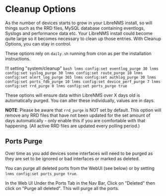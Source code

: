 # Cleanup Options

As the number of devices starts to grow in your LibreNMS install, so
will things such as the RRD files, MySQL database containing
eventlogs, Syslogs and performance data etc. Your LibreNMS install
could become quite large so it becomes necessary to clean up those
entries. With Cleanup Options, you can stay in control.

These options rely on ```daily.sh``` running from cron as per the installation instructions.

!!! setting "system/cleanup"
    ```bash
    lnms config:set eventlog_purge 30
    lnms config:set syslog_purge 30
    lnms config:set route_purge 10
    lnms config:set alert_log_purge 365
    lnms config:set authlog_purge 30
    lnms config:set ports_fdb_purge 10
    lnms config:set device_perf_purge 7
    lnms config:set rrd_purge 0
    lnms config:set ports_purge true
    ```

These options will ensure data within LibreNMS over X days old is
automatically purged. You can alter these individually, values are in
days.

**NOTE**: Please be aware that `rrd_purge` is NOT set
by default. This option will remove any RRD files that have not been
updated for the set amount of days automatically - only enable this if
you are comfortable with that happening. (All active RRD files are
updated every polling period.)

## Ports Purge

Over time as you add devices some interfaces will need to be purged as
they are set to be ignored or bad interfaces or marked as deleted.

You can purge all deleted ports from the WebUI (see below) or by
setting `lnms config:set ports_purge true`.

In the Web UI Under the Ports Tab in the Nav Bar, Click on "Deleted"
then click on "Purge all deleted". This will purge all the ports.
